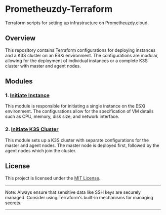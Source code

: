 # Prometheuzdy-Terraform

Terraform scripts for setting up infrastructure on Prometheuzdy.cloud.

## Overview

This repository contains Terraform configurations for deploying instances and a K3S cluster on an ESXi environment. The configurations are modular, allowing for the deployment of individual instances or a complete K3S cluster with master and agent nodes.

## Modules

### 1. [Initiate Instance](https://github.com/WasinUddy/Prometheuzdy-Terraform/tree/main/Initiate_Instance)

This module is responsible for initiating a single instance on the ESXi environment. The configurations allow for the specification of VM details such as CPU, memory, disk size, and network interface.


### 2. [Initiate K3S Cluster](https://github.com/WasinUddy/Prometheuzdy-Terraform/tree/main/Initiate_K3S_Cluster)

This module sets up a K3S cluster with separate configurations for the master and agent nodes. The master node is deployed first, followed by the agent nodes which join the cluster.


## License

This project is licensed under the [MIT License](https://github.com/WasinUddy/Prometheuzdy-Terraform/blob/main/LICENSE).

---

Note: Always ensure that sensitive data like SSH keys are securely managed. Consider using Terraform's built-in mechanisms for managing secrets.

---
